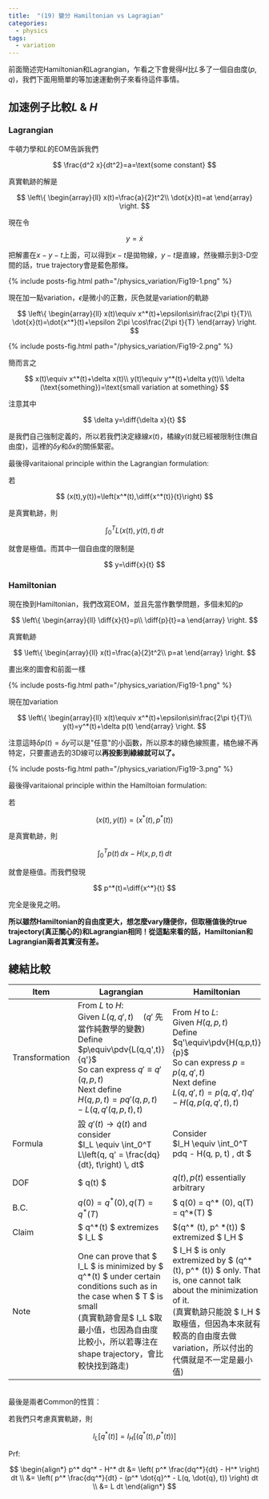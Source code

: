```yaml
---
title:  "(19) 變分 Hamiltonian vs Lagragian"
categories:
  - physics
tags:
  - variation
---
```



前面簡述完Hamiltonian和Lagrangian，乍看之下會覺得$H$比$L$多了一個自由度$(p,q)$，我們下面用簡單的等加速運動例子來看待這件事情。


## 加速例子比較$L$ & $H$


### Lagrangian

牛頓力學和$L$的EOM告訴我們

$$
\frac{d^2 x}{dt^2}=a=\text{some constant}
$$

真實軌跡的解是

$$
\left\{
\begin{array}{ll}
x(t)=\frac{a}{2}t^2\\
\dot{x}(t)=at
\end{array}
\right.
$$

現在令

$$
y=\dot{x}
$$

把解畫在$x-y-t$上面，可以得到$x-t$是拋物線，$y-t$是直線，然後顯示到3-D空間的話，true trajectory會是藍色那條。

{% include posts-fig.html path="/physics_variation/Fig19-1.png" %}

現在加一點variation，$\epsilon$是微小的正數，灰色就是variation的軌跡

$$
\left\{
\begin{array}{ll}
x(t)\equiv x^*(t)+\epsilon\sin\frac{2\pi t}{T}\\
\dot{x}(t)=\dot{x^*}(t)+\epsilon 2\pi \cos\frac{2\pi t}{T}
\end{array}
\right.
$$

{% include posts-fig.html path="/physics_variation/Fig19-2.png" %}

簡而言之

$$
x(t)\equiv x^*(t)+\delta x(t)\\
y(t)\equiv y^*(t)+\delta y(t)\\
\delta (\text{something})=\text{small variation at something}
$$
  
注意其中

$$
\delta y=\diff{\delta x}{t} 
$$

是我們自己強制定義的，所以若我們決定綠線$x(t)$，橘線$y(t)$就已經被限制住(無自由度)，這裡的$\delta y$和$\delta x$的關係緊密。

最後得varitaional principle within the Lagrangian formulation:

若

$$
(x(t),y(t))=\left(x^*(t),\diff{x^*(t)}{t}\right)
$$

是真實軌跡，則

$$
\int_{0}^{T} L(x(t),y(t),t)\, dt
$$

就會是極值。而其中一個自由度的限制是

$$
y=\diff{x}{t}
$$

### Hamiltonian

現在換到Hamiltonian，我們改寫EOM，並且先當作數學問題，多個未知的$p$

$$
\left\{
\begin{array}{ll}
  \diff{x}{t}=p\\
  \diff{p}{t}=a
\end{array}
\right.
$$

真實軌跡

$$
\left\{
\begin{array}{ll}
x(t)=\frac{a}{2}t^2\\
p=at
\end{array}
\right.
$$

畫出來的圖會和前面一樣

{% include posts-fig.html path="/physics_variation/Fig19-1.png" %}


現在加variation

$$
\left\{
\begin{array}{ll}
  x(t)\equiv x^*(t)+\epsilon\sin\frac{2\pi t}{T}\\
  y(t)=y^*(t)+\delta p(t)
\end{array}
\right.
$$  

注意這時$\delta p(t)=\delta y$可以是"任意"的小函數，所以原本的綠色線照畫，橘色線不再特定，只要畫過去的3D線可以**再投影到綠線就可以了。**

{% include posts-fig.html path="/physics_variation/Fig19-3.png" %}


最後得varitaional principle within the Hamiltoian formulation:

若

$$
(x(t),y(t))=(x^*(t),p^*(t))
$$

是真實軌跡，則

$$
\int_{0}^{T} p(t)\,dx-H(x,p,t)\, dt
$$

就會是極值。而我們發現

$$
p^*(t)=\diff{x^*}{t} 
$$  

完全是後見之明。


**所以雖然Hamiltonian的自由度更大，想怎麼vary隨便你，但取極值後的true trajectory(真正關心的)和Lagrangian相同！從這點來看的話，Hamiltonian和Lagrangian兩者其實沒有差。**


## 總結比較

| Item        | Lagrangian                                                                 | Hamiltonian                                                                                          |
|-------------|----------------------------------------------------------------------------|------------------------------------------------------------------------------------------------------|
| Transformation | From $L$ to $H$: <br> Given $L(q,q',t) \quad(q'$ 先當作純數學的變數) <br> Define $p\equiv\pdv{L(q,q',t)}{q'}$ <br> So can express $q'\equiv q'(q,p,t)$ <br> Next define <br> $H(q,p,t) = pq'(q,p,t)-L(q,q'(q,p,t),t)$ | From $H$ to $L$: <br> Given $H(q,p,t)$ <br> Define $q'\equiv\pdv{H(q,p,t)}{p}$ <br> So can express $p=p(q,q',t)$ <br> Next define <br> $L(q,q',t)=p(q,q',t)q'-H(q,p(q,q',t),t)$|
| Formula     | 設 $q'(t) \rightarrow \dot{q}(t)$  and consider <br> $I_L \equiv \int_0^T L\left(q, q' = \frac{dq}{dt}, t\right) \, dt$ | Consider <br>$I_H \equiv \int_0^T pdq - H(q, p, t) \, dt $                                             |
| DOF         | $ q(t) $                                                                | $q(t), p(t)$ essentially arbitrary                                                               |
| B.C.        | $q(0) = q^* (0), q(T) = q^* (T)$                                        | $ q(0) = q^* (0), q(T) = q^*(T) $                                                                   |
| Claim       | $ q^*(t) $ extremizes $ I_L $                                         | $(q^* (t), p^ *(t)) $ extremized $ I_H $                                                          |
| Note        | One can prove that $ I_L $ is minimized by $ q^*(t) $ under certain conditions such as in the case when $ T $ is small<br>(真實軌跡會是$ I_L $取最小值，也因為自由度比較小，所以若專注在shape trajectory，會比較快找到路走) | $ I_H $ is only extremized by $ (q^* (t), p^* (t)) $ only. That is, one cannot talk about the minimization of it.<br>(真實軌跡只能說 $ I_H $ 取極值，但因為本來就有較高的自由度去做variation，所以付出的代價就是不一定是最小值) |


<br>
最後是兩者Common的性質：

若我們只考慮真實軌跡，則

$$
I_L[q^*(t)] = I_H[(q^*(t), p^*(t))]
$$

Prf:

$$
\begin{align*}
p^* dq^* - H^* dt &= \left( p^* \frac{dq^*}{dt} - H^* \right) dt \\
&= \left( p^* \frac{dq^*}{dt} - (p^* \dot{q}^* - L(q, \dot{q}, t)) \right) dt \\
&= L dt 
\end{align*}
$$
